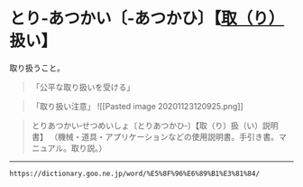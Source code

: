 # とり‐あつかい〔‐あつかひ〕【[取（り）](とる（取る）)扱い】

取り扱うこと。
>「公平な取り扱いを受ける」

>「取り扱い注意」
![[Pasted image 20201123120925.png]]

> とりあつかい‐せつめいしょ〔とりあつかひ‐〕【取（り）扱（い）説明書】
（機械・道具・アプリケーションなどの使用説明書。手引き書。マニュアル。取り説。）

---
`https://dictionary.goo.ne.jp/word/%E5%8F%96%E6%89%B1%E3%81%84/`